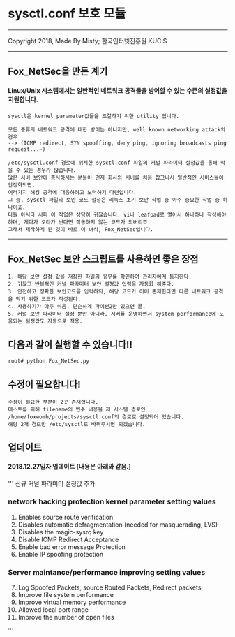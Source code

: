 # sysctl.conf 보호 모듈
<hr/>
Copyright 2018, Made By Misty; 한국인터넷진흥원 KUCIS
<hr/>

## Fox_NetSec을 만든 계기
#### Linux/Unix 시스템에서는 일반적인 네트워크 공격들을 방어할 수 있는 수준의 설정값을 지원합니다.

```
sysctl은 kernel parameter값들을 조절하기 위한 utility 입니다.

모든 종류의 네트워크 공격에 대한 방어는 아니지만, well known networking attack의 경우
--> (ICMP redirect, SYN spooffing, deny ping, ignoring broadcasts ping request...~)

/etc/sysctl.conf 경로에 위치한 sysctl.conf 파일의 커널 파라미터 설정값을 통해 막을 수 있는 경우가 많습니다.
많은 서버 보안에 종사하시는 분들이 먼저 회사의 서버를 처음 잡고나서 일반적인 서비스들이 안정화되면,
여러가지 해킹 공격에 대응하려고 노력하기 마련입니다.
그 중, sysctl 파일의 보안 코드 설정은 리눅스 초기 보안 작업 중 아주 중요한 작업 중 하나이죠.
다들 아시다 시피 이 작업은 상당히 귀찮습니다. vi나 leafpad로 열어서 하나하나 작성해야하며, 게다가 오타가 난다면 작동하지 않는 코드가 되버리죠.
그래서 제작하게 된 것이 바로 이 녀석, Fox_NetSec입니다.
```
<hr>

## Fox_NetSec 보안 스크립트를 사용하면 좋은 장점
```
1. 해당 보안 설정 값을 저장한 파일의 유무를 확인하여 관리자에게 통지한다.
2. 귀찮고 반복적인 커널 파라미터 보안 설정값 입력을 자동화 해준다.
3. 안전하고 정확한 보안코드를 입력하되, 해당 코드가 이미 존재한다면 다른 네트워크 공격을 막기 위한 코드가 작성된다.
4. 사용하기가 아주 쉬움. 단순하게 파이썬2만 있으면 끝.
5. 커널 보안 파라미터 설정 뿐만 아니라, 서버를 운영하면서 system performance에 도움되는 설정값도 자동으로 적용.
```


## 다음과 같이 실행할 수 있습니다!!
```
root# python Fox_NetSec.py
```

## 수정이 필요합니다!
```
수정이 필요한 부분이 2곳 존재합니다.
테스트를 위해 filename의 변수 내용을 제 시스템 경로인 /home/foxwomb/projects/sysctl.conf의 경로로 설정되어 있습니다.
해당 2개 경로만 /etc/sysctl로 바꿔주시면 되겠습니다.
```


## 업데이트
#### 2018.12.27일자 업데이트 [내용은 아래와 같음.]
'''
신규 커널 파라미터 설정값 추가

### network hacking protection kernel parameter setting values
1. Enables source route verification
2. Disables automatic defragmentation (needed for masquerading, LVS)
3. Disables the magic-sysrq key
4. Disable ICMP Redirect Acceptance
5. Enable bad error message Protection
6. Enable IP spoofing protection

### Server maintance/performance improving setting values
7. Log Spoofed Packets, source Routed Packets, Redirect packets
8. Improve file system performance
9. Improve virtual memory performance
10. Allowed local port range
11. Improve the number of open files

'''
